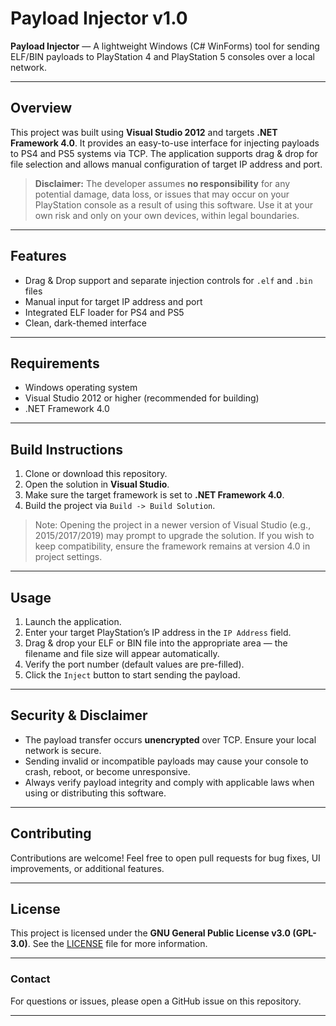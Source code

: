 # Payload Injector v1.0

**Payload Injector** — A lightweight Windows (C# WinForms) tool for sending ELF/BIN payloads to PlayStation 4 and PlayStation 5 consoles over a local network.

---

## Overview

This project was built using **Visual Studio 2012** and targets **.NET Framework 4.0**. It provides an easy-to-use interface for injecting payloads to PS4 and PS5 systems via TCP. The application supports drag & drop for file selection and allows manual configuration of target IP address and port.

> **Disclaimer:** The developer assumes **no responsibility** for any potential damage, data loss, or issues that may occur on your PlayStation console as a result of using this software. Use it at your own risk and only on your own devices, within legal boundaries.

---

## Features

* Drag & Drop support and separate injection controls for `.elf` and `.bin` files
* Manual input for target IP address and port
* Integrated ELF loader for PS4 and PS5
* Clean, dark-themed interface

---

## Requirements

* Windows operating system
* Visual Studio 2012 or higher (recommended for building)
* .NET Framework 4.0

---

## Build Instructions

1. Clone or download this repository.
2. Open the solution in **Visual Studio**.
3. Make sure the target framework is set to **.NET Framework 4.0**.
4. Build the project via `Build -> Build Solution`.

> Note: Opening the project in a newer version of Visual Studio (e.g., 2015/2017/2019) may prompt to upgrade the solution. If you wish to keep compatibility, ensure the framework remains at version 4.0 in project settings.

---

## Usage

1. Launch the application.
2. Enter your target PlayStation’s IP address in the `IP Address` field.
3. Drag & drop your ELF or BIN file into the appropriate area — the filename and file size will appear automatically.
4. Verify the port number (default values are pre-filled).
5. Click the `Inject` button to start sending the payload.

---

## Security & Disclaimer

* The payload transfer occurs **unencrypted** over TCP. Ensure your local network is secure.
* Sending invalid or incompatible payloads may cause your console to crash, reboot, or become unresponsive.
* Always verify payload integrity and comply with applicable laws when using or distributing this software.

---

## Contributing

Contributions are welcome! Feel free to open pull requests for bug fixes, UI improvements, or additional features.

---

## License

This project is licensed under the **GNU General Public License v3.0 (GPL-3.0)**.
See the [LICENSE](LICENSE) file for more information.

---

### Contact

For questions or issues, please open a GitHub issue on this repository.

---
